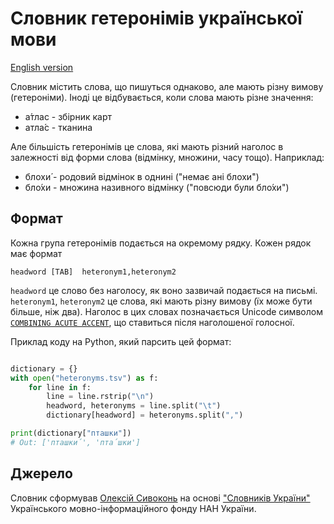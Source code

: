 # Словник гетеронімів української мови

[English version](./README.en.md)

Словник містить слова, що пишуться однаково, але мають різну вимову
(гетероніми). Іноді це відбувається, коли слова мають різне значення:

* а́тлас - збірник карт
* атла́с - тканина

Але більшість гетеронімів це слова, які мають різний наголос в залежності
від форми слова (відмінку, множини, часу тощо). Наприклад:

* блохи́ - родовий відмінок в однині ("немає ані блохи́")
* бло́хи - множина називного відмінку ("повсюди були бло́хи")


## Формат

Кожна група гетеронімів подається на окремому рядку. Кожен рядок має
формат

```
headword [TAB]  heteronym1,heteronym2
```

`headword` це слово без наголосу, як воно зазвичай подається на письмі.
`heteronym1`, `heteronym2` це слова, які мають різну вимову (їх може бути
більше, ніж два). Наголос в цих словах позначається Unicode символом
[`COMBINING ACUTE ACCENT`](https://unicode-table.com/en/0301/), що ставиться
після наголошеної голосної.

Приклад коду на Python, який парсить цей формат:

```python

dictionary = {}
with open("heteronyms.tsv") as f:
    for line in f:
        line = line.rstrip("\n")
        headword, heteronyms = line.split("\t")
        dictionary[headword] = heteronyms.split(",")

print(dictionary["пташки"])
# Out: ['пташки́', 'пта́шки']
```


## Джерело

Словник сформував [Олексій Сивоконь](https://github.com/asivokon) на
основі ["Словників України"](https://lcorp.ulif.org.ua/dictua/) Українського
мовно-інформаційного фонду НАН України.
